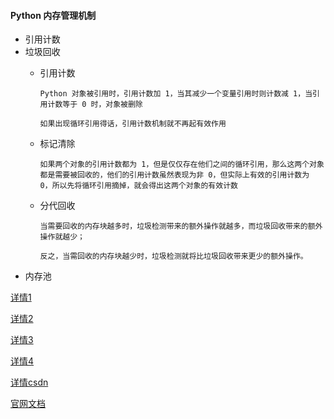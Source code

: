 #### Python 内存管理机制
- 引用计数
- 垃圾回收
    - 引用计数
    
        `Python 对象被引用时，引用计数加 1，当其减少一个变量引用时则计数减 1，当引用计数等于 0 时，对象被删除`
        
        `如果出现循环引用得话，引用计数机制就不再起有效作用`
    - 标记清除
    
        `如果两个对象的引用计数都为 1，但是仅仅存在他们之间的循环引用，那么这两个对象都是需要被回收的，他们的引用计数虽然表现为非 0，但实际上有效的引用计数为 0，所以先将循环引用摘掉，就会得出这两个对象的有效计数`
    - 分代回收
    
        `当需要回收的内存块越多时，垃圾检测带来的额外操作就越多，而垃圾回收带来的额外操作就越少；`
        
        `反之，当需回收的内存块越少时，垃圾检测就将比垃圾回收带来更少的额外操作。`
- 内存池


[详情1](https://www.zhihu.com/question/30747394/answer/1001368660)

[详情2](https://juejin.cn/post/6844903811375431694)

[详情3](https://juejin.cn/post/6844903954325700621)

[详情4](https://segmentfault.com/a/1190000016078708)

[详情csdn](https://www.cnblogs.com/shengulong/p/10143856.html
)

[官网文档](https://docs.python.org/zh-cn/3.7/c-api/memory.html)
